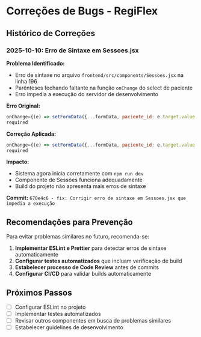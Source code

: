 # Correções de Bugs - RegiFlex

## Histórico de Correções

### 2025-10-10: Erro de Sintaxe em Sessoes.jsx

**Problema Identificado:**
- Erro de sintaxe no arquivo `frontend/src/components/Sessoes.jsx` na linha 196
- Parênteses fechando faltante na função `onChange` do select de paciente
- Erro impedia a execução do servidor de desenvolvimento

**Erro Original:**
```javascript
onChange={(e) => setFormData({...formData, paciente_id: e.target.value ? parseInt(e.target.value) : null})
required
```

**Correção Aplicada:**
```javascript
onChange={(e) => setFormData({...formData, paciente_id: e.target.value ? parseInt(e.target.value) : null})}
required
```

**Impacto:**
- Sistema agora inicia corretamente com `npm run dev`
- Componente de Sessões funciona adequadamente
- Build do projeto não apresenta mais erros de sintaxe

**Commit:** `670e4c6 - fix: Corrigir erro de sintaxe em Sessoes.jsx que impedia a execução`

## Recomendações para Prevenção

Para evitar problemas similares no futuro, recomenda-se:

1. **Implementar ESLint e Prettier** para detectar erros de sintaxe automaticamente
2. **Configurar testes automatizados** que incluam verificação de build
3. **Estabelecer processo de Code Review** antes de commits
4. **Configurar CI/CD** para validar builds automaticamente

## Próximos Passos

- [ ] Configurar ESLint no projeto
- [ ] Implementar testes automatizados
- [ ] Revisar outros componentes em busca de problemas similares
- [ ] Estabelecer guidelines de desenvolvimento
